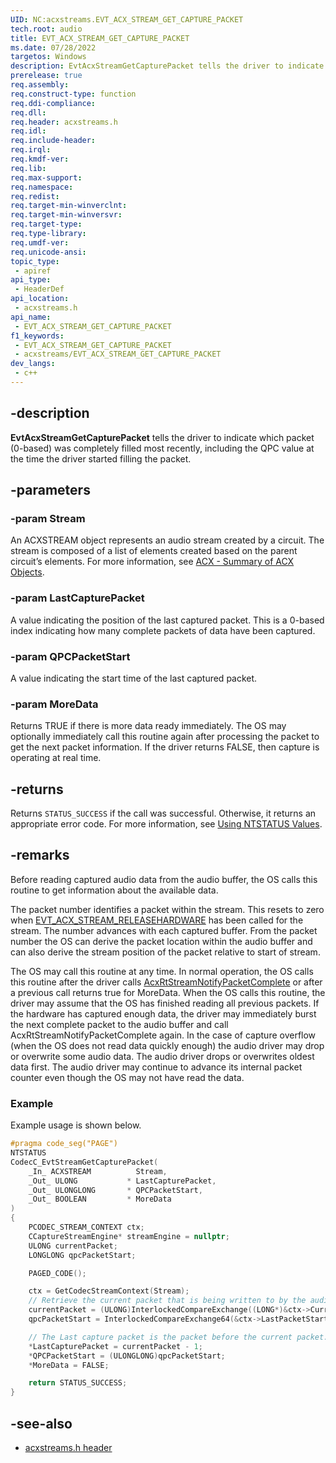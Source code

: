 ```yaml
---
UID: NC:acxstreams.EVT_ACX_STREAM_GET_CAPTURE_PACKET
tech.root: audio
title: EVT_ACX_STREAM_GET_CAPTURE_PACKET
ms.date: 07/28/2022
targetos: Windows
description: EvtAcxStreamGetCapturePacket tells the driver to indicate which packet (0-based) was completely filled most recently, including the QPC value at the time the driver started filling the packet. 
prerelease: true
req.assembly: 
req.construct-type: function
req.ddi-compliance: 
req.dll: 
req.header: acxstreams.h
req.idl: 
req.include-header: 
req.irql: 
req.kmdf-ver: 
req.lib: 
req.max-support: 
req.namespace: 
req.redist: 
req.target-min-winverclnt: 
req.target-min-winversvr: 
req.target-type: 
req.type-library: 
req.umdf-ver: 
req.unicode-ansi: 
topic_type:
 - apiref
api_type:
 - HeaderDef
api_location:
 - acxstreams.h
api_name:
 - EVT_ACX_STREAM_GET_CAPTURE_PACKET
f1_keywords:
 - EVT_ACX_STREAM_GET_CAPTURE_PACKET
 - acxstreams/EVT_ACX_STREAM_GET_CAPTURE_PACKET
dev_langs:
 - c++
---
```


## -description

**EvtAcxStreamGetCapturePacket** tells the driver to indicate which packet (0-based) was completely filled most recently, including the QPC value at the time the driver started filling the packet. 

## -parameters

### -param Stream

An ACXSTREAM object represents an audio stream created by a circuit. The stream is composed of a list of elements created based on the parent circuit’s elements. For more information, see [ACX - Summary of ACX Objects](/windows-hardware/drivers/audio/acx-summary-of-objects).

### -param LastCapturePacket

A value indicating the position of the last captured packet. This is a 0-based index indicating how many complete packets of data have been captured. 

### -param QPCPacketStart

A value indicating the start time of the last captured packet. 

### -param MoreData

Returns TRUE if there is more data ready immediately. The OS may optionally immediately call this routine again after processing the packet to get the next packet information. If the driver returns FALSE, then capture is operating at real time.

## -returns

Returns `STATUS_SUCCESS` if the call was successful. Otherwise, it returns an appropriate error code. For more information, see [Using NTSTATUS Values](/windows-hardware/drivers/kernel/using-ntstatus-values).

## -remarks

Before reading captured audio data from the audio buffer, the OS calls this routine to get information about the available data.

The packet number identifies a packet within the stream. This resets to zero when [EVT_ACX_STREAM_RELEASEHARDWARE](nc-acxstreams-evt_acx_stream_release_hardware.md) has been called for the stream. The number advances with each captured buffer. From the packet number the OS can derive the packet location within the audio buffer and can also derive the stream position of the packet relative to start of stream.

The OS may call this routine at any time. In normal operation, the OS calls this routine after the driver calls [AcxRtStreamNotifyPacketComplete](/windows-hardware/drivers/ddi/acxstreams/nf-acxstreams-acxrtstreamnotifypacketcomplete) or after a previous call returns true for MoreData. When the OS calls this routine, the driver may assume that the OS has finished reading all previous packets. If the hardware has captured enough data, the driver may immediately burst the next complete packet to the audio buffer and call AcxRtStreamNotifyPacketComplete again. In the case of capture overflow (when the OS does not read data quickly enough) the audio driver may drop or overwrite some audio data. The audio driver drops or overwrites oldest data first. The audio driver may continue to advance its internal packet counter even though the OS may not have read the data.

### Example

Example usage is shown below.

```cpp
#pragma code_seg("PAGE")
NTSTATUS
CodecC_EvtStreamGetCapturePacket(
    _In_ ACXSTREAM          Stream,
    _Out_ ULONG           * LastCapturePacket,
    _Out_ ULONGLONG       * QPCPacketStart,
    _Out_ BOOLEAN         * MoreData
)
{
    PCODEC_STREAM_CONTEXT ctx;
    CCaptureStreamEngine* streamEngine = nullptr;
    ULONG currentPacket;
    LONGLONG qpcPacketStart;

    PAGED_CODE();

    ctx = GetCodecStreamContext(Stream);
    // Retrieve the current packet that is being written to by the audio hardware
    currentPacket = (ULONG)InterlockedCompareExchange((LONG*)&ctx->CurrentPacket, -1, -1);
    qpcPacketStart = InterlockedCompareExchange64(&ctx->LastPacketStart.QuadPart, -1, -1);

    // The Last capture packet is the packet before the current packet.
    *LastCapturePacket = currentPacket - 1;
    *QPCPacketStart = (ULONGLONG)qpcPacketStart;
    *MoreData = FALSE;

    return STATUS_SUCCESS;
}
```

## -see-also

- [acxstreams.h header](index.md)

